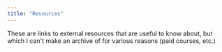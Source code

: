 ```yaml
---
title: "Resources"
---
```


These are links to external resources that are useful to know about, but which I can't make an archive of for various reasons (paid courses, etc.)